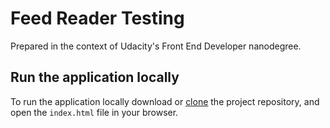 
# Feed Reader Testing

Prepared in the context of Udacity's Front End Developer nanodegree.

## Run the application locally

To run the application locally download or [clone](https://help.github.com/articles/cloning-a-repository/) the project repository, and open the `index.html` file in your browser.
